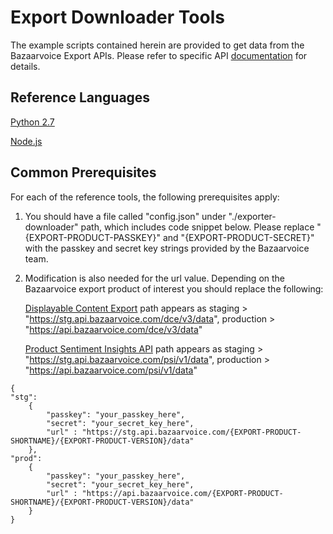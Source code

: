 # Export Downloader Tools

The example scripts contained herein are provided to get data from the Bazaarvoice Export APIs. Please refer to specific API [documentation](https://developer.bazaarvoice.com/products) for details.

## Reference Languages
[Python 2.7](python)

[Node.js](node)

## Common Prerequisites
For each of the reference tools, the following prerequisites apply:

1. You should have a file called "config.json" under "./exporter-downloader" path, which includes code snippet below. Please replace "{EXPORT-PRODUCT-PASSKEY}" and "{EXPORT-PRODUCT-SECRET}" with the passkey and secret key strings provided by the Bazaarvoice team.

2. Modification is also needed for the url value. Depending on the Bazaarvoice export product of interest you should replace the following: 
    
    [Displayable Content Export](https://developer.bazaarvoice.com/displayable-content-export) path appears as staging > "https://stg.api.bazaarvoice.com/dce/v3/data", production > "https://api.bazaarvoice.com/dce/v3/data"

    [Product Sentiment Insights API](https://developer.bazaarvoice.com/product-sentiment-insights-api/home) path appears as staging > "https://stg.api.bazaarvoice.com/psi/v1/data", production > "https://api.bazaarvoice.com/psi/v1/data"
 

```
{
"stg":
    {
        "passkey": "your_passkey_here",
        "secret": "your_secret_key_here",
        "url" : "https://stg.api.bazaarvoice.com/{EXPORT-PRODUCT-SHORTNAME}/{EXPORT-PRODUCT-VERSION}/data"
    },
"prod":
    {
        "passkey": "your_passkey_here",
        "secret": "your_secret_key_here",
        "url" : "https://api.bazaarvoice.com/{EXPORT-PRODUCT-SHORTNAME}/{EXPORT-PRODUCT-VERSION}/data"
    }
}
```

